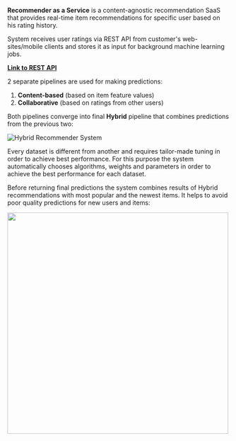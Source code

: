 **Recommender as a Service** is a content-agnostic recommendation SaaS that provides real-time item recommendations for specific user based on 
his rating history.

System receives user ratings via REST API from customer's web-sites/mobile clients and stores it as input for background machine learning jobs.

**[Link to REST API](http://172.104.136.67:18080/swagger)**

2 separate pipelines are used for making predictions: 

1. **Content-based** (based on item feature values)
2. **Collaborative** (based on ratings from other users)

Both pipelines converge into final **Hybrid** pipeline that combines predictions from the previous two:

![Hybrid Recommender System](https://github.com/GRpro/recommender_as_a_service/blob/master/images/Recommender_systems.png)

Every dataset is different from another and requires tailor-made tuning in order to achieve best performance. For this purpose the system automatically chooses algorithms, weights and parameters in order to achieve the best performance for each dataset.

Before returning final predictions the system combines results of Hybrid recommendations with most popular and the newest items. It helps to avoid poor quality predictions for new users and items:

<img src="https://github.com/GRpro/recommender_as_a_service/blob/master/images/Hybrid_model.png" width="500">



